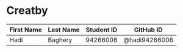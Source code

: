 # Creatby

First Name | Last Name | Student ID | GitHub ID
------------ | ------------- | ------------- | -------------
Hadi | Baghery | 94266006 | @hadi94266006